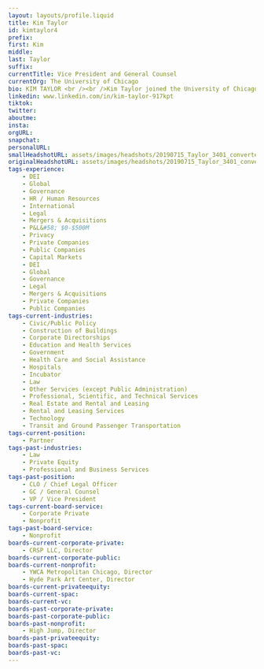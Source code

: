 ```yaml
---
layout: layouts/profile.liquid
title: Kim Taylor
id: kimtaylor4
prefix: 
first: Kim
middle: 
last: Taylor
suffix: 
currentTitle: Vice President and General Counsel
currentOrg: The University of Chicago
bio: KIM TAYLOR <br /><br />Kim Taylor joined the University of Chicago in 2014 as its Vice President and General Counsel. One of the world’s leading universities, the 8th largest employer in Chicago, with a $2.6bn budget and an $11bn endowment, Kim advises all units of the University including U.S and international affiliates and two Department of Energy National Laboratories – Argonne National Laboratory and Fermilab. Kim also leads the University’s Department of Safety and Security, managing a budget of $40m and approximately 170 employees. <br /><br />Kim has proven experience as an operational leader in an industry in transition. She is a collaborative leader able to set a vision and drive cultural change.<br /><br />C-Suite Executive and Counselor<br /><br />Kim is an accomplished C-Suite leader and strategic advisor, able to successfully navigate complex institutions and manage across a wide variety of constituents. She is a trusted partner to the CEO, board and senior executive team with particular expertise in strategic corporate transactions. She is able to develop strategies that that balance the needs and respect the interests of multiple, often competing stakeholders. Kim brings proven experience in corporate governance, privacy and data governance, labor and employment matters, international activities, technology transfer and licensing, compliance and enterprise risk management. Kim is deeply involved in the development of policies and operational initiatives. As a creative problem solver, Kim is adept at facilitating discussion and is an effective consensus builder, unafraid to take risk. <br /><br />She is a team builder who is often called upon for special projects designed to advance the University’s critical objectives. Toward this end, Kim is accustomed to promoting stakeholder engagement as needed among faculty, staff, donors, students, alumni, parents, community representatives, and governmental agencies.<br /><br />Kim has proven crisis management skills in a wide variety of high-profile matters. She is a steward of institutional values and culture. She brings excellent judgment and understands the need for timely, accountable, values-based response. Calm and pragmatic.<br /><br />Experienced Law Firm Leader<br /><br />Prior to joining the University, Kim was an equity partner of Kirkland & Ellis where she spent 18 years in the New York Office leading deal teams in a broad range of mergers, stock and asset acquisitions, divestitures, partnerships, debt and equity financings and recapitalizations for public and private companies.<br /><br />While at Kirkland & Ellis, Kim played an integral role in growing the New York Office. As Hiring Partner for the New York office, member of the management committee for the New York office, and a co-founder of the firm’s Women’s Leadership Initiative, Kim was a key player in building the office and integrating new hires in the firm’s culture.<br /><br />Boardroom Advisor and Participant<br /><br />Kim is an expert in corporate and board governance with a nuanced understanding of board dynamics. She served as the senior advisor to the University of Chicago board chair and search committee for the University’s 14th President. Her excellent judgment, deep experience and creativity dealing with “people issues,” executive compensation and other human capital matters are invaluable for the President, board and other senior executives. She actively participates in all Executive, Audit Committee and Institutional Capacity (HR, IT, Safety and Security) committees of the University board in addition to board and committee meetings for Argonne and Fermi National Laboratories.<br /><br />Kim is a board member of CRSP LLC, a financial data company founded by Chicago Booth School of Business that provides strategic financial data to leading academic, commercial and governmental clients including the stock index for Vanguard’s Total Market Index Fund (representing over $1.3 trillion of invested assets).<br /><br />Organizations<br /><br />Kim is a member of the Chicago Network. She is also a board member of the Hyde Park Art Center and of YWCA Metropolitan Chicago.
linkedin: www.linkedin.com/in/kim-taylor-917kpt
tiktok: 
twitter: 
aboutme: 
insta: 
orgURL: 
snapchat: 
personalURL: 
smallHeadshotURL: assets/images/headshots/20190715_Taylor_3401_converted_scaled.avif
originalHeadshotURL: assets/images/headshots/20190715_Taylor_3401_converted_scaled.avif
tags-experience: 
    - DEI
    - Global
    - Governance
    - HR / Human Resources
    - International
    - Legal
    - Mergers & Acquisitions
    - P&L&#58; $0-$500M
    - Privacy
    - Private Companies
    - Public Companies
    - Capital Markets
    - DEI
    - Global
    - Governance
    - Legal
    - Mergers & Acquisitions
    - Private Companies
    - Public Companies
tags-current-industries: 
    - Civic/Public Policy
    - Construction of Buildings
    - Corporate Directorships
    - Education and Health Services
    - Government
    - Health Care and Social Assistance
    - Hospitals
    - Incubator
    - Law
    - Other Services (except Public Administration)
    - Professional, Scientific, and Technical Services
    - Real Estate and Rental and Leasing
    - Rental and Leasing Services
    - Technology
    - Transit and Ground Passenger Transportation
tags-current-position: 
    - Partner
tags-past-industries: 
    - Law
    - Private Equity
    - Professional and Business Services
tags-past-position: 
    - CLO / Chief Legal Officer
    - GC / General Counsel
    - VP / Vice President
tags-current-board-service: 
    - Corporate Private
    - Nonprofit
tags-past-board-service: 
    - Nonprofit
boards-current-corporate-private: 
    - CRSP LLC, Director
boards-current-corporate-public: 
boards-current-nonprofit: 
    - YWCA Metropolitan Chicago, Director
    - Hyde Park Art Center, Director
boards-current-privateequity: 
boards-current-spac: 
boards-current-vc: 
boards-past-corporate-private: 
boards-past-corporate-public: 
boards-past-nonprofit: 
    - High Jump, Director
boards-past-privateequity: 
boards-past-spac: 
boards-past-vc: 
---
```

